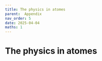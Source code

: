 ```yaml
---
title: The physics in atomes
parent:  Appendix
nav_order: 5
date: 2025-04-04
maths: 1
---
```


# The physics in atomes
